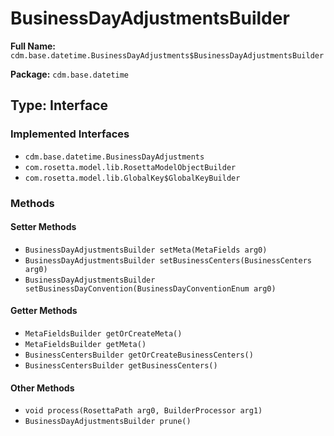 # BusinessDayAdjustmentsBuilder

**Full Name:** `cdm.base.datetime.BusinessDayAdjustments$BusinessDayAdjustmentsBuilder`

**Package:** `cdm.base.datetime`

## Type: Interface

### Implemented Interfaces

- `cdm.base.datetime.BusinessDayAdjustments`
- `com.rosetta.model.lib.RosettaModelObjectBuilder`
- `com.rosetta.model.lib.GlobalKey$GlobalKeyBuilder`

### Methods

#### Setter Methods

- `BusinessDayAdjustmentsBuilder setMeta(MetaFields arg0)`
- `BusinessDayAdjustmentsBuilder setBusinessCenters(BusinessCenters arg0)`
- `BusinessDayAdjustmentsBuilder setBusinessDayConvention(BusinessDayConventionEnum arg0)`

#### Getter Methods

- `MetaFieldsBuilder getOrCreateMeta()`
- `MetaFieldsBuilder getMeta()`
- `BusinessCentersBuilder getOrCreateBusinessCenters()`
- `BusinessCentersBuilder getBusinessCenters()`

#### Other Methods

- `void process(RosettaPath arg0, BuilderProcessor arg1)`
- `BusinessDayAdjustmentsBuilder prune()`

